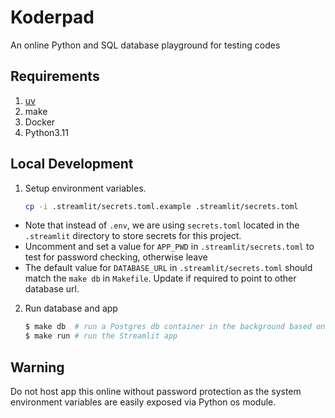 # Koderpad
An online Python and SQL database playground for testing codes

## Requirements
1. [uv](https://github.com/astral-sh/uv)
2. make
3. Docker
4. Python3.11

## Local Development
1. Setup environment variables.
    ```sh
    cp -i .streamlit/secrets.toml.example .streamlit/secrets.toml
    ```
- Note that instead of `.env`, we are using `secrets.toml` located in the `.streamlit` directory to store secrets for this project.
- Uncomment and set a value for `APP_PWD` in `.streamlit/secrets.toml` to test for password checking, otherwise leave
- The default value for `DATABASE_URL` in `.streamlit/secrets.toml` should match the `make db` in `Makefile`. Update if required to point to other database url.

2. Run database and app
    ```sh
    $ make db  # run a Postgres db container in the background based on DATABASE_URL in .env
    $ make run # run the Streamlit app
    ```

## Warning
Do not host app this online without password protection as the system environment variables are easily exposed via Python os module.
